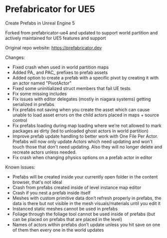 Prefabricator for UE5
=====================

Create Prefabs in Unreal Engine 5

Forked from prefabricator-ue4 and updated to support world partition and actively maintained for UE5 features and support

Original repo website: https://prefabricator.dev

Changes:
- Fixed crash when used in world partition maps
- Added PA_ and PAC_ prefixes to prefab assets
- Added option to create a prefab with a specific pivot by creating it with an actor named "PivotActor"
- Fixed some uninitialized struct members that fail UE tests
- Fix some missing includes
- Fix issues with editor delegates (mostly in niagara systems) getting serialized in prefabs
- Fix prefabs not saving when you create the asset which can cause unable to load asset errors on the child actors placed in maps + source control
- Fix prefabs loading during map loading where we're not allowed to mark packages as dirty (led to unloaded ghost actors in world partition)
- Improve prefab update handling to better work with One File Per Actor. Prefabs will now only update Actors which need updating and won't touch those that don't need updating. Also they will no longer delete and recreate actors unless needed. 
- Fix crash when changing physics options on a prefab actor in editor

Known Issues:
- Prefabs will be created inside your currently open folder in the content browser, that's not ideal
- Crash from prefabs created inside of level instance map editor
- Crash if you nest a prefab inside itself
- Meshes with custom primitive data don’t refresh properly in prefabs, the data is there but not visible in the mesh visuals/materials until you edit it
- Instanced static meshes cannot be used in prefabs
- Foliage through the foliage tool cannot be used inside of prefabs (but can be placed on prefabs that are placed in the level)
- Names of actors within prefabs don’t update unless you hit save on one of them then every one in the world updates


